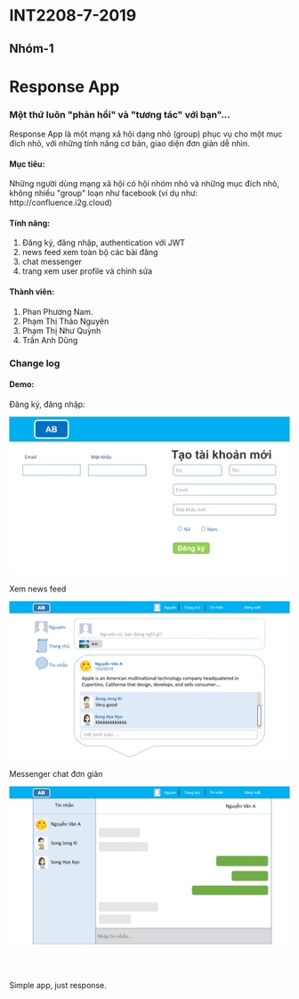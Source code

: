# INT2208-7-2019
## Nhóm-1

<h1 style="">Response App</h1>
<h3>Một thứ luôn "phản hồi" và "tương tác" với bạn"...</h3>

<p>Response App là một mạng xã hội dạng nhỏ (group) phục vụ cho một mục đích nhỏ, với những tính năng cơ bản, giao diện đơn giản dễ nhìn.</p>

<h4>Mục tiêu: </h4>
<p>Những người dùng mạng xã hội có hội nhóm nhỏ và những mục đích nhỏ, không nhiều "group" loạn như facebook (ví dụ như: http://confluence.i2g.cloud)</p>

<h4>Tính năng:</h4>
<ol>
    <li>Đăng ký, đăng nhập, authentication với JWT</li>
    <li>news feed xem toàn bộ các bài đăng </li>
    <li>chat messenger</li>
    <li>trang xem user profile và chỉnh sửa</li>
</ol>

<h4>Thành viên:</h4>
<ol>
    <li>Phan Phương Nam.</li>
    <li>Phạm Thị Thảo Nguyên</li>
    <li>Phạm Thị Như Quỳnh</li>
    <li>Trần Anh Dũng</li>
</ol>


<h3>Change log</h3>
<h4>Demo:</h4>

<p>Đăng ký, đăng nhập:</p>

![Screenshot](image2.png)
<p>Xem news feed</p>

![Screenshot](image3.png)
<p>Messenger chat đơn giản</p>

![Screenshot](image.png)

<br>
<br>

<p>Simple app, just response.</p>
